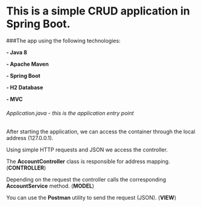 # This is a simple CRUD application in Spring Boot.


###The app using the following technologies:


__- Java 8__

__- Apache Maven__

__- Spring Boot__

__- H2 Database__

__- MVC__

###### Application.java - this is the application entry point

After starting the application, we can access the container through the local address 
(127.0.0.1).


Using simple HTTP requests and JSON we access the controller.


The __AccountController__ class is responsible for address mapping. (__CONTROLLER__)


Depending on the request the controller calls the corresponding __AccountService__ method. (__MODEL__)


You can use the __Postman__ utility to send the request (JSON). (__VIEW__)
